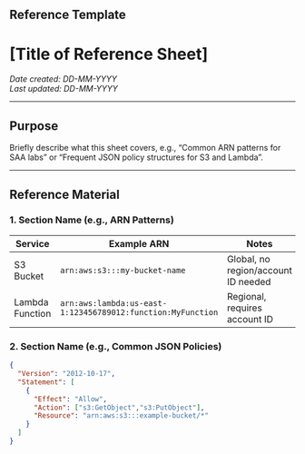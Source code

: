 ## Reference Template

# [Title of Reference Sheet]
*Date created: DD-MM-YYYY*  
*Last updated: DD-MM-YYYY*

---

## Purpose
Briefly describe what this sheet covers, e.g., “Common ARN patterns for SAA labs” or “Frequent JSON policy structures for S3 and Lambda”.

---

## Reference Material

### 1. Section Name (e.g., ARN Patterns)
| Service | Example ARN | Notes |
|---------|-------------|-------|
| S3 Bucket | `arn:aws:s3:::my-bucket-name` | Global, no region/account ID needed |
| Lambda Function | `arn:aws:lambda:us-east-1:123456789012:function:MyFunction` | Regional, requires account ID |

### 2. Section Name (e.g., Common JSON Policies)
```json
{
  "Version": "2012-10-17",
  "Statement": [
    {
      "Effect": "Allow",
      "Action": ["s3:GetObject","s3:PutObject"],
      "Resource": "arn:aws:s3:::example-bucket/*"
    }
  ]
}